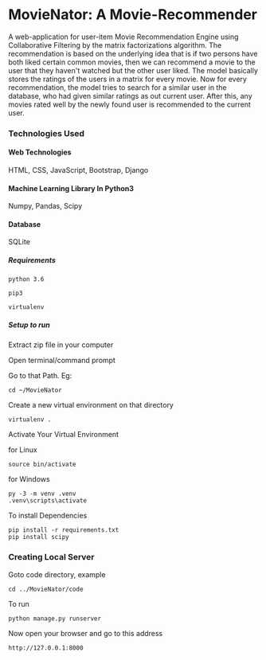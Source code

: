 # MovieNator: A Movie-Recommender
A web-application for user-item Movie Recommendation Engine using Collaborative Filtering by the matrix factorizations algorithm.
The recommendation is based on the underlying idea that is if two persons have both liked certain common movies, then we can recommend a movie to the user that they haven't watched but the other user liked.
  The model basically stores the ratings of the users in a matrix for every movie. Now for every recommendation, the model tries to search for a similar user in the database, who had given similar ratings as out current user. After this, any movies rated well by the newly found user is recommended to the current user. 

### Technologies Used

#### Web Technologies
HTML, CSS, JavaScript, Bootstrap, Django

#### Machine Learning Library In Python3
Numpy, Pandas, Scipy

#### Database
SQLite

##### Requirements
```
python 3.6

pip3

virtualenv
```
##### Setup to run

Extract zip file in your computer

Open terminal/command prompt

Go to that Path. Eg:

```
cd ~/MovieNator
```
Create a new virtual environment on that directory

```
virtualenv .
```

Activate Your Virtual Environment

for Linux
```
source bin/activate
```
for Windows
```
py -3 -m venv .venv
.venv\scripts\activate

```
To install Dependencies

```
pip install -r requirements.txt
pip install scipy
```

### Creating Local Server

Goto code directory, example

```
cd ../MovieNator/code
```
To run
```
python manage.py runserver
```
Now open your browser and go to this address
```
http://127.0.0.1:8000
```
